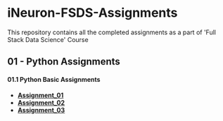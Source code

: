 # iNeuron-FSDS-Assignments
This repository contains all the completed assignments as a part of 'Full Stack Data Science' Course

## 01 - Python Assignments

#### 01.1 Python Basic Assignments

- **[Assignment_01](https://github.com/thejas110/iNeuron-FSDS-Assignments/blob/master/01_Python_Basic_Assignments/01_Python_Basic_Assignment_1_ThejasN_29-Dec-21.ipynb)**
- **[Assignment_02](https://github.com/thejas110/iNeuron-FSDS-Assignments/blob/master/01_Python_Basic_Assignments/02_Python_Basic_Assignment_2_ThejasN_14-Feb-22.ipynb)**
- **[Assignment_03](https://github.com/thejas110/iNeuron-FSDS-Assignments/blob/master/01_Python_Basic_Assignments/03_Python_Basic_Assignment_3_ThejasN_15-Feb-22.ipynb)**
